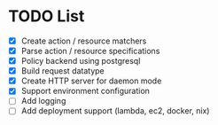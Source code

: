 # TODO List

- [x] Create action / resource matchers
- [x] Parse action / resource specifications
- [x] Policy backend using postgresql
- [x] Build request datatype
- [x] Create HTTP server for daemon mode
- [x] Support environment configuration
- [ ] Add logging
- [ ] Add deployment support (lambda, ec2, docker, nix)
